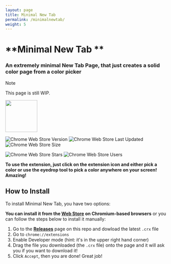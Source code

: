 ```yaml
---
layout: page
title: Minimal New Tab
permalink: /minimalnewtab/
weight: 5
---
```


# **Minimal New Tab **
### **An extremely minimal New Tab Page, that just creates a solid color page from a color picker**

> [!NOTE]  
> This page is still WIP.

<a href="https://chromewebstore.google.com/detail/tidy-tab-groups/fmnangpmhapcdjpnfjanckicmmhodgka">
<img style="height:100px" src="https://user-images.githubusercontent.com/53124886/111952712-34f12300-8aee-11eb-9fdd-ad579a1eb235.png">
</a>

<img alt="Chrome Web Store Version" src="https://img.shields.io/chrome-web-store/v/fmnangpmhapcdjpnfjanckicmmhodgka?style=flat"> <img alt="Chrome Web Store Last Updated" src="https://img.shields.io/chrome-web-store/last-updated/fmnangpmhapcdjpnfjanckicmmhodgka?style=flat"> <img alt="Chrome Web Store Size" src="https://img.shields.io/chrome-web-store/size/fmnangpmhapcdjpnfjanckicmmhodgka">

<img alt="Chrome Web Store Stars" src="https://img.shields.io/chrome-web-store/stars/fmnangpmhapcdjpnfjanckicmmhodgka?style=flat"> <img alt="Chrome Web Store Users" src="https://img.shields.io/chrome-web-store/users/fmnangpmhapcdjpnfjanckicmmhodgka?style=flat">

**To use the extension, just click on the extension icon and either pick a color or use the eyedrop tool to pick a color anywhere on your screen! Amazing!**

## How to Install

To install Minimal New Tab, you have two options:

**You can install it from the [Web Store](https://chromewebstore.google.com/detail/tidy-tab-groups/fmnangpmhapcdjpnfjanckicmmhodgka) on Chromium-based browsers** or you can follow the steps below to install it manually: 

1. Go to the **[Releases](https://github.com/elouangrimm/minimalnewtab/releases)** page on this repo and dowload the latest `.crx` file
2. Go to `chrome://extensions`
3. Enable Developer mode (hint: it's in the upper right hand corner)
4. Drag the file you downloaded (the `.crx` file) onto the page and it will ask you if you want to download it!
5. Click `Accept`, then you are done! Great job!
